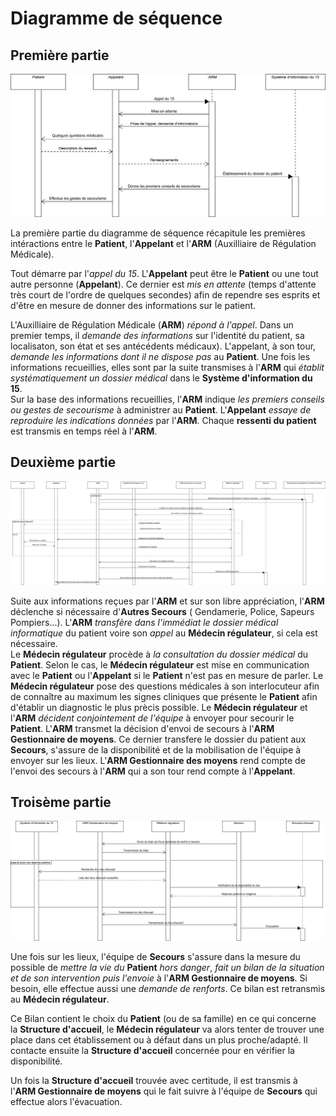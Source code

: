 Diagramme de séquence
=====================


Première partie
---------------


![Diagramme de séquence -- 1ère Partie](../exports/sequence_1.png "Diagramme de séquence -- 1ère Partie")

La première partie du diagramme de séquence récapitule les premières intéractions entre le **Patient**,  l'**Appelant** et l'**ARM** (Auxilliaire de Régulation Médicale).

Tout démarre par l'*appel du 15*. L'**Appelant** peut être le **Patient** ou une tout autre personne (**Appelant**).
Ce dernier est *mis en attente* (temps d'attente très court de l'ordre de quelques secondes) afin de rependre ses esprits et d'être en mesure de donner des informations sur le patient.

L'Auxilliaire de Régulation Médicale (**ARM**) *répond à l'appel*. 
Dans un premier temps, il *demande des informations* sur l'identité du patient, sa localisaton, son état et ses antécédents médicaux).
L'appelant, à son tour, *demande les informations dont il ne dispose pas* au **Patient**. Une fois les informations recueillies, elles sont par la suite transmises à l'**ARM** qui *établit systématiquement un dossier médical* dans le **Système d'information du 15**.  
Sur la base des informations recueillies, l'**ARM** indique *les premiers conseils ou gestes de secourisme* à administrer au **Patient**.
L'**Appelant** *essaye de reproduire les indications données* par l'**ARM**. Chaque **ressenti du patient** est transmis en temps réel à l'**ARM**.


Deuxième partie
---------------


![Diagramme de séquence -- 2ème Partie](../exports/sequence_2.png "Diagramme de séquence -- 2ème Partie")

Suite aux informations reçues par l'**ARM** et sur son libre appréciation, l'**ARM** déclenche si nécessaire d'**Autres Secours** ( Gendamerie, Police, Sapeurs Pompiers...). L'**ARM** *transfère dans l'immédiat le dossier médical informatique* du patient voire son *appel* au **Médecin régulateur**, si cela est nécessaire.  
Le **Médecin régulateur** procède à *la consultation du dossier médical* du **Patient**.
Selon le cas, le **Médecin régulateur** est mise en communication avec le **Patient** ou l'**Appelant** si le **Patient** n'est pas en mesure de parler. Le **Médecin régulateur** pose des questions médicales à son interlocuteur afin de connaître au maximum les signes cliniques que présente le **Patient** afin d'établir un diagnostic le plus prècis possible.
Le **Médecin régulateur** et l'**ARM** *décident conjointement de l'équipe* à envoyer pour secourir le **Patient**.
L'**ARM** transmet la décision d'envoi de secours à l'**ARM Gestionnaire de moyens**. Ce dernier transfere le dossier du patient aux **Secours**, s'assure de la disponibilité et de la mobilisation de l'équipe à envoyer sur les lieux.
L'**ARM Gestionnaire des moyens** rend compte de l'envoi des secours à l'**ARM** qui a son tour rend compte à l'**Appelant**.

Troisème partie
---------------


![Diagramme de séquence -- 3ème Partie](../exports/sequence_3.png "Diagramme de séquence -- 3ème Partie")

Une fois sur les lieux, l'équipe de **Secours** s'assure dans la mesure du possible de *mettre la vie du* **Patient** *hors danger*, *fait un bilan de la situation et de son intervention puis l'envoie* à l'**ARM Gestionnaire de moyens**. Si besoin, elle effectue aussi une *demande de renforts*. Ce bilan est retransmis au **Médecin régulateur**.

Ce Bilan contient le choix du **Patient** (ou de sa famille) en ce qui concerne la **Structure d'accueil**, le **Médecin régulateur** va alors tenter de trouver une place dans cet établissement ou à défaut dans un plus proche/adapté. Il contacte ensuite la **Structure d'accueil** concernée pour en vérifier la disponibilité.

Un fois la **Structure d'accueil** trouvée avec certitude, il est transmis à l'**ARM Gestionnaire de moyens** qui le fait suivre à l'équipe de **Secours** qui effectue alors l'évacuation.

